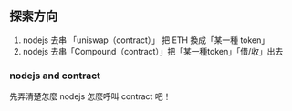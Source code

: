 ## 探索方向

1. nodejs 去串 「uniswap（contract）」 把 ETH 換成「某一種 token」
2. nodejs 去串「Compound（contract）」把「某一種token」「借/收」出去

### nodejs and contract
先弄清楚怎麼 nodejs 怎麼呼叫 contract 吧！  
